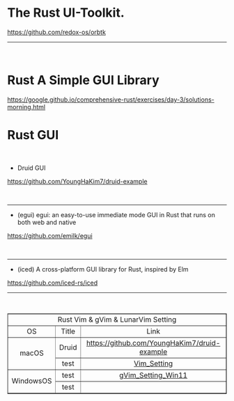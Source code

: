 # The Rust UI-Toolkit.

https://github.com/redox-os/orbtk

<hr>

<br>


# Rust A Simple GUI Library

https://google.github.io/comprehensive-rust/exercises/day-3/solutions-morning.html

# Rust GUI

<br>

- Druid GUI

https://github.com/YoungHaKim7/druid-example

<br>

<hr>

- (egui) egui: an easy-to-use immediate mode GUI in Rust that runs on both web and native

https://github.com/emilk/egui

<br>

<hr>

- (iced) A cross-platform GUI library for Rust, inspired by Elm

https://github.com/iced-rs/iced

<hr>

<br>

<table border="1">
    <tr>
    <td colspan="3" align="center">Rust Vim & gVim & LunarVim Setting</td>
    </tr>
    <tr align="center">
        <td>OS</td>
        <td>Title</td>
        <td>Link</td>
    </tr>
    <tr align="center">
        <td rowspan="2">macOS</td></a>
        <td>Druid</td>
        <td><a href="https://github.com/YoungHaKim7/rust_vim_setting/tree/main/LunarVim_Rust_setting">https://github.com/YoungHaKim7/druid-example</a></td>
    </tr>
    <tr align="center">
        <td>test</td>
        <td><a href="https://github.com/YoungHaKim7/rust_vim_setting/tree/main/Vim_Rust_macOS_setting">Vim_Setting</a></td>
    </tr>
    <tr align="center">
        <td rowspan="2">WindowsOS</td></a>
        <td>test</td>
        <td><a href="https://github.com/YoungHaKim7/rust_vim_setting/tree/main/gVim_Win11_OS_Setting">gVim_Setting_Win11</a></td>
    </tr>
    <tr align="center">
        <td>test</td></a>
        <td></td>
    </tr>
</table>
